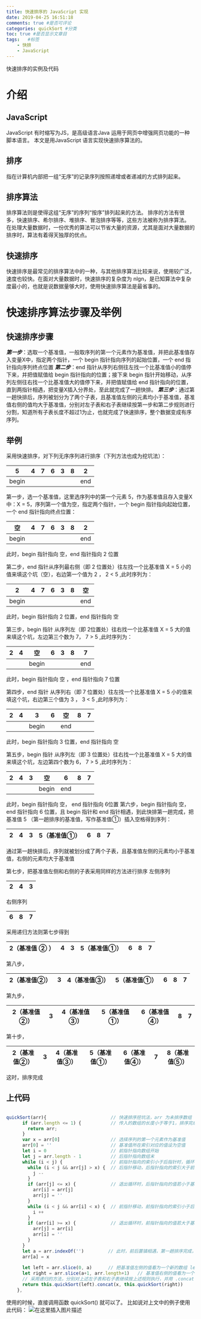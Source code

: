 ```yaml
---
title: 快速排序的 JavaScript 实现
date: 2019-04-25 16:51:18
comments: true #是否可评论
categories: quickSort #分类
toc: true #是否显示文章目
tags:   #标签
	- 快排
	- JavaScript
---
```

快速排序的实例及代码
<!-- more -->
# 介绍

## JavaScript
JavaScript 有时缩写为JS，是高级语言Java 运用于网页中增强网页功能的一种脚本语言。
本文是用JavaScript 语言实现快速排序算法的。
## 排序
指在计算机内部把一组“无序”的记录序列按照递增或者递减的方式排列起来。
## 排序算法
排序算法则是使得这组“无序”的序列“按序”排列起来的方法。
排序的方法有很多，快速排序、希尔排序、堆排序、冒泡排序等等，这些方法被称为排序算法。
在处理大量数据时，一份优秀的算法可以节省大量的资源，尤其是面对大量数据的排序时，算法有着得天独厚的优点。
## 快速排序
快速排序是最常见的排序算法中的一种，与其他排序算法比较来说，使用较广泛，速度也较快。在面对大量数据时，快速排序的复杂度为 nlgn，是已知算法中复杂度最小的，也就是说数据量够大时，使用快速排序算法是最省事的。



# 快速排序算法步骤及举例
## 快速排序步骤
***第一步***：选取一个基准值，一般取序列的第一个元素作为基准值，并把此基准值存入变量X中，指定两个指针，一个 begin 指针指向序列的起始位置，一个 end 指针指向序列终点位置
***第二步***：end 指针从序列右侧往左找一个比基准值小的值停下来，并把值赋值给 begin 指针指向的位置；接下来 begin 指针开始移动，从序列左侧往右找一个比基准值大的值停下来，并把值赋值给 end 指针指向的位置，直到两指针相遇，把变量X插入分界处，至此就完成了一趟快排。
***第三步***：通过第一趟快排后，序列被划分为了两个子表，且基准值左侧的元素均小于基准值，基准值右侧的值均大于基准值，分别对左子表和右子表继续按第一步和第二步规则进行分割，知道所有子表长度不超过1为止，也就完成了快速排序，整个数据变成有序序列。

## 举例
采用快速排序，对下列无序序列进行排序（下列方法也成为挖坑法）：

| 5 | 4 | 7 | 6 | 3 | 8 | 2 |
|:--:|:--:|:--:|:--:|:--:|:--:|:--:|
|begin |  |  |  |  |  | end|

第一步，选一个基准值，这里选序列中的第一个元素 5，作为基准值且存入变量X中：X = 5，序列第一个值为空，指定两个指针，一个 begin 指针指向起始位置，一个 end 指针指向终点位置：

| 空 | 4 | 7 | 6 | 3 | 8 | 2 |
|:--:|:--:|:--:|:--:|:--:|:--:|:--:|
|begin |  |  |  |  |  | end|

此时，begin 指针指向 空，end 指针指向 2 位置

第二步，end 指针从序列最右侧（即 2 位置处）往左找一个比基准值 X = 5 小的值来填这个坑（空），右边第一个值为 2 ， 2 < 5 ,此时序列为：

| 2 | 4 | 7 | 6 | 3 | 8 | 空 |
|:--:|:--:|:--:|:--:|:--:|:--:|:--:|
|begin |  |  |  |  |  | end|

此时，begin 指针指向 2 位置，end 指针指向 空 

第三步，begin 指针 从序列左（即 2位置处）往右找一个比基准值 X = 5 大的值来填这个坑，左边第三个数为 7， 7 > 5 ,此时序列为：

| 2 | 4 | 空 | 6 | 3 | 8 | 7 |
|:--:|:--:|:--:|:--:|:--:|:--:|:--:|
|  |  | begin |  |  |  | end|

此时，begin 指针指向 空 ，end 指针指向 7 位置

第四步，end 指针 从序列右（即 7 位置处）往左找一个比基准值 X = 5 小的值来填这个坑，右边第三个值为 3 ， 3 < 5 ,此时序列为：


| 2 | 4 | 3 | 6 | 空 | 8 | 7 |
|:--:|:--:|:--:|:--:|:--:|:--:|:--:|
|  |  | begin |  | end |  |  |


此时，begin 指针指向 3 位置，end 指针指向 空

第五步，begin 指针 从序列左（即 3 位置处）往右找一个比基准值 X = 5 大的值来填这个坑，左边第四个数为 6， 7 > 5 ,此时序列为：


| 2 | 4 | 3 | 空 | 6 | 8 | 7 |
|:--:|:--:|:--:|:--:|:--:|:--:|:--:|
|  |  |  | begin | end |  |  |


此时，begin 指针指向 空， end 指针指向 6位置
第六步，begin 指针指向 空，end 指针指向 6 位置，且 begin 指针和 end 指针相遇，到此快排第一趟完成，把基准值 5 （第一趟排序的基准值，写作基准值①）插入空格得到序列：

| 2 | 4 | 3 | 5（基准值①） | 6 | 8 | 7 |
|--|--|--|--|--|--|-

通过第一趟快排后，序列就被划分成了两个子表，且基准值左侧的元素均小于基准值，右侧的元素均大于基准值

第七步，把基准值左侧和右侧的子表采用同样的方法进行排序
左侧序列

| 2 | 4 | 3 |
|--|--|--|

右侧序列


| 6 | 8 | 7 |
|--|--|--|


采用递归方法则第七步得到


| 2（基准值 ② ） | 4 | 3 | 5（基准值①） | 6 | 8 | 7 |
|--|--|--|--|--|--|--|


第八步，


| 2（基准值②） | 3 | 4（基准值③）| 5（基准值①） | 6 | 8 | 7 |
|--|--|--|--|--|--|--|

第九步，

| 2（基准值②） | 3 | 4（基准值③）| 5（基准值①） | 6（基准值④） | 8 | 7 |
|--|--|--|--|--|--|--|

第十步，


| 2（基准值②） | 3 | 4（基准值③）| 5（基准值①） | 6（基准值④） | 7 | 8（基准值⑤） |
|--|--|--|--|--|--|--|

这时，排序完成

## 上代码

```javascript

quickSort(arr){                        // 快速排序挖坑法，arr 为未排序数组
      if (arr.length <= 1) {           // 传入的数组的长度小于等于1，排序完成      
      	return arr;
      }
      var x = arr[0]                   // 选择序列的第一个元素作为基准值
      arr[0] = ''                      // 基准值所在索引对应的值设为空值
      let i = 0                        // 前指针指向数组开始
      let j = arr.length - 1           // 后指针指向数组末
      while (i < j) {                  // 前指针指向的索引小于后指针时，循环，否则前后指针相遇，排序完成一趟，退出循环
        while (i < j && arr[j] > x) {  // 后指针移动，后指针指向的索引大于前指针同时指向的e值大于基准值时，后指针往前走一步，循环，条件有一不满足，退出循环
          j --
        }
        if (arr[j] <= x) {             // 退出循环时，后指针指向的值若小于基准值，把当前值赋值给左侧空值（填坑），同时当前索引对应的值设为空（挖坑）
          arr[i] = arr[j]   
          arr[j] = ''
        }
        while (i < j && arr[i] < x) {  // 前指针移动，前指针指向的索引小于后指针同时指向的值大于基准值，前指针往后走一步，循环，条件之一不满足，退出循环
          i ++
        }
        if (arr[i] >= x) {             // 退出循环时，前指针指向的值若大于基准值，把当前值赋值给右侧空值（填坑），同时当前索引对应的值设为空（挖坑）
          arr[j] = arr[i]
          arr[i] = ''
        }
      }
      let a = arr.indexOf('')         // 此时，前后置镇相遇，第一趟排序完成，寻找空值所在位置，并把基准值填入
      arr[a] = x
      
      let left = arr.slice(0, a)      // 把基准值左侧的值看为一个新的数组 left
      let right = arr.slice(a+1, arr.length+1)   // 基准值右侧的值看为一个新的数组 right
      // 采用递归的方法，分别对上述左子表和右子表继续按上述规则执行，并用 .concat 连接起来
      return this.quickSort(left).concat(x, this.quickSort(right))
    },
```

使用的时候，直接调用函数 quickSort() 就可以了。
比如说对上文中的例子使用此代码：
![在这里插入图片描述](https://img-blog.csdnimg.cn/20190425161649723.png?x-oss-process=image/watermark,type_ZmFuZ3poZW5naGVpdGk,shadow_10,text_aHR0cHM6Ly9ibG9nLmNzZG4ubmV0L3dlaXhpbl80MzE3NDIyNQ==,size_16,color_FFFFFF,t_70)



